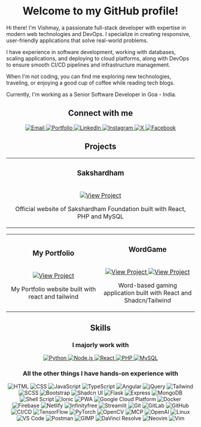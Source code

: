 <h1 align="center">Welcome to my GitHub profile!</h1>

Hi there! I'm Vishmay, a passionate full-stack developer with expertise in modern web technologies and DevOps. I specialize in creating responsive, user-friendly applications that solve real-world problems.

I have experience in software development, working with databases, scaling applications, and deploying to cloud platforms, along with DevOps to ensure smooth CI/CD pipelines and infrastructure management.

When I'm not coding, you can find me exploring new technologies, traveling, or enjoying a good cup of coffee while reading tech blogs.

Currently, I'm working as a Senior Software Developer in Goa - India.

<h2 align="center">Connect with me</h2>
<div align="center">
  <a href="mailto:vishmaycode@gmail.com">
    <img src="https://img.shields.io/badge/-Email-red?style=for-the-badge&logo=gmail&logoColor=white" alt="Email" />
  </a>
  <a href="https://vishcodes.com/">
    <img src="https://img.shields.io/badge/-Portfolio-black?style=for-the-badge&logo=googlechrome&logoColor=white" alt="Portfolio" />
  </a>
  <a href="https://www.linkedin.com/in/vishmay">
    <img src="https://img.shields.io/badge/-LinkedIn-blue?style=for-the-badge&logo=logmein&logoColor=white" alt="LinkedIn" />
  </a>
  <a href="https://www.instagram.com/__vishmay__/">
    <img src="https://img.shields.io/badge/-Instagram-E4405F?style=for-the-badge&logo=instagram&logoColor=white" alt="Instagram" />
  </a>
  <a href="https://x.com/VishmayK7">
    <img src="https://img.shields.io/badge/-X-black?style=for-the-badge&logo=x&logoColor=white" alt="X" />
  </a>
  <a href="https://www.facebook.com/vishmay.karbotkar">
    <img src="https://img.shields.io/badge/-Facebook-1877F2?style=for-the-badge&logo=facebook&logoColor=white" alt="Facebook" />
  </a>
</div>


<h2 align="center">Projects</h2>
<div align="center">

<table>
  <tr>
    <td align="center" width="100%">
      <h3>Sakshardham</h3>
      <br />
      <a href="https://sakshardham.org/">
        <img src="https://img.shields.io/badge/Visit_site-123c76?style=for-the-badge&logo=googlechrome&logoColor=white" alt="View Project"/>
      </a>
      <br />
      <p>Official website of Sakshardham Foundation built with React, PHP and MySQL</p>
    </td>
  </tr>
</table>
<table>
  <tr>
    <td align="center" width="50%">
      <h3>My Portfolio</h3>
      <br />
      <a href="https://vishcodes.com/">
        <img src="https://img.shields.io/badge/Visit_site-123c76?style=for-the-badge&logo=googlechrome&logoColor=white" alt="View Project"/>
      </a>
      <br />
      <p>My Portfolio website built with react and tailwind</p>
    </td>
    <td align="center" width="50%">
      <h3>WordGame</h3>
      <br />
      <a href="https://wordgame.vishcodes.com/">
        <img src="https://img.shields.io/badge/View_Project-1f2937?style=for-the-badge&logo=github&logoColor=white" alt="View Project"/>
      </a>
      <a href="https://github.com/vishmaycode/wordster">
        <img src="https://img.shields.io/badge/Visit_site-123c76?style=for-the-badge&logo=googlechrome&logoColor=white" alt="View Project"/>
      </a>
      <br />
      <p>Word-based gaming application built with React and Shadcn/Tailwind</p>
    </td>
  </tr>
</table>

</div>


<h2 align="center">Skills</h2>
<div align="center">

  <h3>I majorly work with</h3>
  <div align="center">
    <a href="">
      <img src="https://img.shields.io/badge/-Python-3776AB?logo=python&logoColor=white" alt="Python" />
    </a>
    <a href="">
      <img src="https://img.shields.io/badge/-Node.js-339933?logo=node.js&logoColor=white" alt="Node.js" />
    </a>
    <a href="">
      <img src="https://img.shields.io/badge/-React-78934b?logo=react&logoColor=white" alt="React" />
    </a>
    <a href="">
      <img src="https://img.shields.io/badge/-PHP-777BB4?logo=php&logoColor=white" alt="PHP" />
    </a>
    <a href="">
      <img src="https://img.shields.io/badge/-MySQL-4479A1?logo=mysql&logoColor=white" alt="MySQL" />
    </a>
  </div>

  <h3>All the other things I have hands-on experience with</h3>
  <div align="center">
    <p>
      <img src="https://img.shields.io/badge/-HTML-orange?logo=html5&logoColor=white" alt="HTML" />
      <img src="https://img.shields.io/badge/-CSS-blue?logo=css3&logoColor=white" alt="CSS" />
      <img src="https://img.shields.io/badge/-JavaScript-yellow?logo=javascript&logoColor=white" alt="JavaScript" />
      <img src="https://img.shields.io/badge/-TypeScript-blue?logo=typescript&logoColor=white" alt="TypeScript" />
      <img src="https://img.shields.io/badge/-Angular-red?logo=angular&logoColor=white" alt="Angular" />
      <img src="https://img.shields.io/badge/-jQuery-0769AD?logo=jquery&logoColor=white" alt="jQuery" />
      <img src="https://img.shields.io/badge/-Tailwind-06B6D4?logo=tailwindcss&logoColor=white" alt="Tailwind" />
      <img src="https://img.shields.io/badge/-SCSS-CC6699?logo=sass&logoColor=white" alt="SCSS" />
      <img src="https://img.shields.io/badge/-Bootstrap-7952B3?logo=bootstrap&logoColor=white" alt="Bootstrap" />
      <img src="https://img.shields.io/badge/-Shadcn_UI-black?logo=shadcnui&logoColor=white" alt="Shadcn UI" />
      <img src="https://img.shields.io/badge/-Flask-000000?logo=flask&logoColor=white" alt="Flask" />
      <img src="https://img.shields.io/badge/-Express-000000?logo=express&logoColor=white" alt="Express" />
      <img src="https://img.shields.io/badge/-MongoDB-47A248?logo=mongodb&logoColor=white" alt="MongoDB" />
      <img src="https://img.shields.io/badge/-Shell_Script-black?logo=gnu-bash&logoColor=white" alt="Shell Script" />
      <img src="https://img.shields.io/badge/-Ionic-3880FF?logo=ionic&logoColor=white" alt="Ionic" />
      <img src="https://img.shields.io/badge/-PWA-5A0FC8?logo=pwa&logoColor=white" alt="PWA" />
      <img src="https://img.shields.io/badge/-Google_Cloud_Platform-4285F4?logo=googlecloud&logoColor=white" alt="Google Cloud Platform" />
      <img src="https://img.shields.io/badge/-Docker-2496ED?logo=docker&logoColor=white" alt="Docker" />
      <img src="https://img.shields.io/badge/-Firebase-FFCA28?logo=firebase&logoColor=white" alt="Firebase" />
      <img src="https://img.shields.io/badge/-Netlify-00C7B7?logo=netlify&logoColor=white" alt="Netlify" />
      <img src="https://img.shields.io/badge/-Infinityfree-009688?logo=internetcomputer&logoColor=white" alt="Infinityfree" />
      <img src="https://img.shields.io/badge/-Streamlit-FF4B4B?logo=streamlit&logoColor=white" alt="Streamlit" />
      <img src="https://img.shields.io/badge/-Git-F05032?logo=git&logoColor=white" alt="Git" />
      <img src="https://img.shields.io/badge/-GitLab-FC6D26?logo=gitlab&logoColor=white" alt="GitLab" />
      <img src="https://img.shields.io/badge/-GitHub-181717?logo=github&logoColor=white" alt="GitHub" />
      <img src="https://img.shields.io/badge/-CI/CD-FF7139?logo=githubactions&logoColor=white" alt="CI/CD" />
      <img src="https://img.shields.io/badge/-TensorFlow-orange?logo=tensorflow&logoColor=white" alt="TensorFlow" />
      <img src="https://img.shields.io/badge/-PyTorch-red?logo=pytorch&logoColor=white" alt="PyTorch" />
      <img src="https://img.shields.io/badge/-OpenCV-007ACC?logo=opencv&logoColor=white" alt="OpenCV" />
      <img src="https://img.shields.io/badge/-MCP-1A1A1A?logo=claude&logoColor=white" alt="MCP" />
      <img src="https://img.shields.io/badge/-OpenAI_ChatBot-5C5543?logo=openai&logoColor=white" alt="OpenAI" />
      <img src="https://img.shields.io/badge/-Linux-FCC624?logo=linux&logoColor=white" alt="Linux" />
      <img src="https://img.shields.io/badge/-VS_Code-007ACC?logo=visualstudiocode&logoColor=white" alt="VS Code" />
      <img src="https://img.shields.io/badge/-Postman-FF6C37?logo=postman&logoColor=white" alt="Postman" />
      <img src="https://img.shields.io/badge/-GIMP-5C5543?logo=gimp&logoColor=white" alt="GIMP" />
      <img src="https://img.shields.io/badge/-DaVinci_Resolve-1A1A1A?logo=davinciresolve&logoColor=white" alt="DaVinci Resolve" />
      <img src="https://img.shields.io/badge/-Neovim-57A143?logo=neovim&logoColor=white" alt="Neovim" />
      <img src="https://img.shields.io/badge/-Vim-019733?logo=vim&logoColor=white" alt="Vim" />
    </p>
  </div>

</div>
